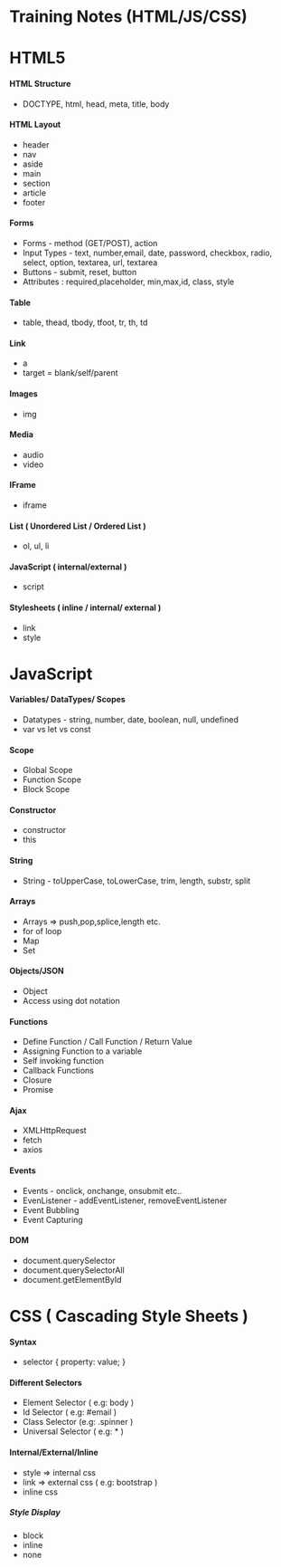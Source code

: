 # Training Notes (HTML/JS/CSS)

# HTML5

#### HTML Structure
* DOCTYPE, html, head,  meta, title, body

#### HTML Layout

* header
* nav
* aside
* main
* section
* article
* footer

#### Forms
* Forms - method (GET/POST), action
* Input Types - text, number,email, date, password, checkbox, radio, select, option, textarea, url, textarea
* Buttons - submit, reset, button
* Attributes : required,placeholder, min,max,id, class, style

#### Table
* table, thead, tbody, tfoot, tr, th, td

#### Link
* a
* target = blank/self/parent

#### Images
* img 

#### Media 
* audio
* video

#### IFrame
* iframe

#### List ( Unordered List / Ordered List  )
* ol, ul, li
  
#### JavaScript ( internal/external )
* script 

#### Stylesheets ( inline / internal/ external )
* link
* style 


# JavaScript

#### Variables/ DataTypes/ Scopes
* Datatypes - string, number, date, boolean, null, undefined
* var vs let vs const

#### Scope 
* Global Scope
* Function Scope
* Block Scope

#### Constructor
* constructor
* this

#### String
* String - toUpperCase, toLowerCase, trim, length, substr, split

#### Arrays
* Arrays => push,pop,splice,length etc. 
* for of loop
* Map
* Set

#### Objects/JSON
* Object 
* Access using dot notation

#### Functions
* Define Function / Call Function / Return Value
* Assigning Function to a variable
* Self invoking function
* Callback Functions
* Closure
* Promise

#### Ajax
* XMLHttpRequest
* fetch
* axios

#### Events
* Events - onclick, onchange, onsubmit etc..
* EvenListener - addEventListener, removeEventListener
* Event Bubbling
* Event Capturing

#### DOM 
* document.querySelector
* document.querySelectorAll
* document.getElementById

# CSS ( Cascading Style Sheets )

#### Syntax
* selector { property: value; }

#### Different Selectors
* Element Selector ( e.g: body )
* Id Selector ( e.g: #email ) 
* Class Selector (e.g: .spinner )
* Universal Selector ( e.g: * )

#### Internal/External/Inline
* style => internal css 
* link => external css ( e.g: bootstrap )
* inline css

##### Style Display
* block
* inline
* none

